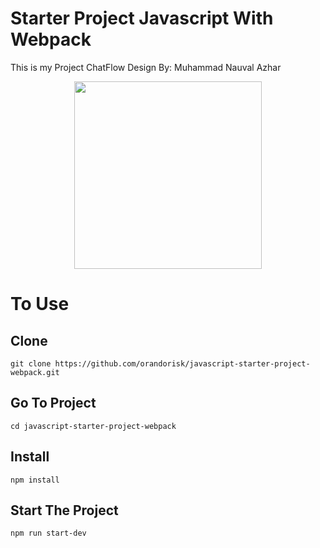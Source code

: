 # Starter Project Javascript With Webpack
This is my Project ChatFlow Design By: Muhammad Nauval Azhar 

<p align="center">
   <img width="300" height="auto" src="public/image/Hero-image.jpg" />
</p>

# To Use 

## Clone
```
git clone https://github.com/orandorisk/javascript-starter-project-webpack.git
```

## Go To Project
```
cd javascript-starter-project-webpack
```

## Install
```
npm install
```

## Start The Project
```
npm run start-dev
```
